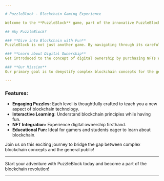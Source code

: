 ```yaml
---

# PuzzleBlock - Blockchain Gaming Experience

Welcome to the **PuzzleBlock** game, part of the innovative PuzzleBlock-Blockchain Project! This is ONLY the Unity project is designed to be a fun and educational platform for gamers and students who are curious about the fascinating world of blockchain technology. You have also to configure the server-side project in the repo https://github.com/iladesio/PuzzleBlock-BlockchainProject-Server **check it out!**

## Why PuzzleBlock?

### **Dive into Blockchain with Fun**
PuzzleBlock is not just another game. By navigating through its carefully designed levels, each centered on specific blockchain themes, you'll not only face exciting challenges but also gain a deeper understanding of how blockchain works. It's learning made fun and interactive!

### **Learn about Digital Ownership**
Get introduced to the concept of digital ownership by purchasing NFTs within the game. This feature enriches your knowledge of cryptocurrencies and blockchain, bringing theoretical concepts to life.

### **Our Mission**
Our primary goal is to demystify complex blockchain concepts for the general public. We aim to make this cutting-edge technology accessible to everyone through the universal language of gaming.

---
```


### Features:
- **Engaging Puzzles:** Each level is thoughtfully crafted to teach you a new aspect of blockchain technology.
- **Interactive Learning:** Understand blockchain principles while having fun.
- **NFT Integration:** Experience digital ownership firsthand.
- **Educational Fun:** Ideal for gamers and students eager to learn about blockchain.

Join us on this exciting journey to bridge the gap between complex blockchain concepts and the general public!

---

Start your adventure with PuzzleBlock today and become a part of the blockchain revolution!

---
